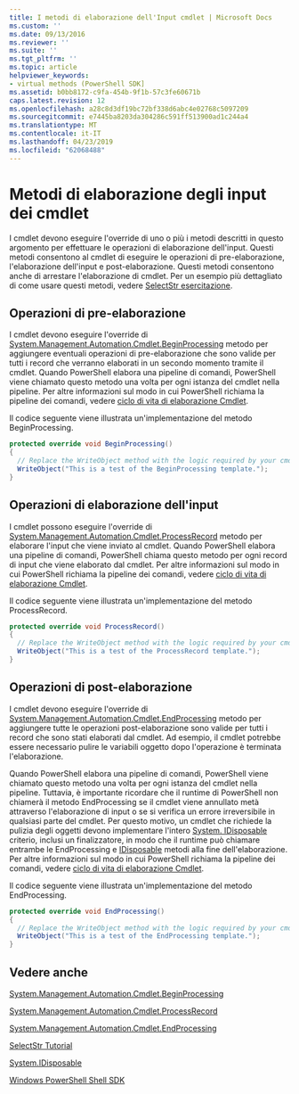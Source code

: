 ```yaml
---
title: I metodi di elaborazione dell'Input cmdlet | Microsoft Docs
ms.custom: ''
ms.date: 09/13/2016
ms.reviewer: ''
ms.suite: ''
ms.tgt_pltfrm: ''
ms.topic: article
helpviewer_keywords:
- virtual methods (PowerShell SDK]
ms.assetid: b0bb8172-c9fa-454b-9f1b-57c3fe60671b
caps.latest.revision: 12
ms.openlocfilehash: a28c8d3df19bc72bf338d6abc4e02768c5097209
ms.sourcegitcommit: e7445ba8203da304286c591ff513900ad1c244a4
ms.translationtype: MT
ms.contentlocale: it-IT
ms.lasthandoff: 04/23/2019
ms.locfileid: "62068488"
---
```

# <a name="cmdlet-input-processing-methods"></a>Metodi di elaborazione degli input dei cmdlet

I cmdlet devono eseguire l'override di uno o più i metodi descritti in questo argomento per effettuare le operazioni di elaborazione dell'input.
Questi metodi consentono al cmdlet di eseguire le operazioni di pre-elaborazione, l'elaborazione dell'input e post-elaborazione.
Questi metodi consentono anche di arrestare l'elaborazione di cmdlet.
Per un esempio più dettagliato di come usare questi metodi, vedere [SelectStr esercitazione](selectstr-tutorial.md).

## <a name="pre-processing-operations"></a>Operazioni di pre-elaborazione

I cmdlet devono eseguire l'override di [System.Management.Automation.Cmdlet.BeginProcessing](/dotnet/api/System.Management.Automation.Cmdlet.BeginProcessing) metodo per aggiungere eventuali operazioni di pre-elaborazione che sono valide per tutti i record che verranno elaborati in un secondo momento tramite il cmdlet.
Quando PowerShell elabora una pipeline di comandi, PowerShell viene chiamato questo metodo una volta per ogni istanza del cmdlet nella pipeline.
Per altre informazioni sul modo in cui PowerShell richiama la pipeline dei comandi, vedere [ciclo di vita di elaborazione Cmdlet](/previous-versions/ms714429(v=vs.85)).

Il codice seguente viene illustrata un'implementazione del metodo BeginProcessing.

```csharp
protected override void BeginProcessing()
{
  // Replace the WriteObject method with the logic required by your cmdlet.
  WriteObject("This is a test of the BeginProcessing template.");
}
```

## <a name="input-processing-operations"></a>Operazioni di elaborazione dell'input

I cmdlet possono eseguire l'override di [System.Management.Automation.Cmdlet.ProcessRecord](/dotnet/api/System.Management.Automation.Cmdlet.ProcessRecord) metodo per elaborare l'input che viene inviato al cmdlet.
Quando PowerShell elabora una pipeline di comandi, PowerShell chiama questo metodo per ogni record di input che viene elaborato dal cmdlet.
Per altre informazioni sul modo in cui PowerShell richiama la pipeline dei comandi, vedere [ciclo di vita di elaborazione Cmdlet](/previous-versions/ms714429(v=vs.85)).

Il codice seguente viene illustrata un'implementazione del metodo ProcessRecord.

```csharp
protected override void ProcessRecord()
{
  // Replace the WriteObject method with the logic required by your cmdlet.
  WriteObject("This is a test of the ProcessRecord template.");
}
```

## <a name="post-processing-operations"></a>Operazioni di post-elaborazione

I cmdlet devono eseguire l'override di [System.Management.Automation.Cmdlet.EndProcessing](/dotnet/api/System.Management.Automation.Cmdlet.EndProcessing) metodo per aggiungere tutte le operazioni post-elaborazione sono valide per tutti i record che sono stati elaborati dal cmdlet.
Ad esempio, il cmdlet potrebbe essere necessario pulire le variabili oggetto dopo l'operazione è terminata l'elaborazione.

Quando PowerShell elabora una pipeline di comandi, PowerShell viene chiamato questo metodo una volta per ogni istanza del cmdlet nella pipeline.
Tuttavia, è importante ricordare che il runtime di PowerShell non chiamerà il metodo EndProcessing se il cmdlet viene annullato metà attraverso l'elaborazione di input o se si verifica un errore irreversibile in qualsiasi parte del cmdlet.
Per questo motivo, un cmdlet che richiede la pulizia degli oggetti devono implementare l'intero [System. IDisposable](/dotnet/api/System.IDisposable) criterio, inclusi un finalizzatore, in modo che il runtime può chiamare entrambe le EndProcessing e [ IDisposable](/dotnet/api/System.IDisposable.Dispose) metodi alla fine dell'elaborazione.
Per altre informazioni sul modo in cui PowerShell richiama la pipeline dei comandi, vedere [ciclo di vita di elaborazione Cmdlet](/previous-versions/ms714429(v=vs.85)).

Il codice seguente viene illustrata un'implementazione del metodo EndProcessing.

```csharp
protected override void EndProcessing()
{
  // Replace the WriteObject method with the logic required by your cmdlet.
  WriteObject("This is a test of the EndProcessing template.");
}
```

## <a name="see-also"></a>Vedere anche

[System.Management.Automation.Cmdlet.BeginProcessing](/dotnet/api/System.Management.Automation.Cmdlet.BeginProcessing)

[System.Management.Automation.Cmdlet.ProcessRecord](/dotnet/api/System.Management.Automation.Cmdlet.ProcessRecord)

[System.Management.Automation.Cmdlet.EndProcessing](/dotnet/api/System.Management.Automation.Cmdlet.EndProcessing)

[SelectStr Tutorial](selectstr-tutorial.md)

[System.IDisposable](/dotnet/api/System.IDisposable)

[Windows PowerShell Shell SDK](../windows-powershell-reference.md)
